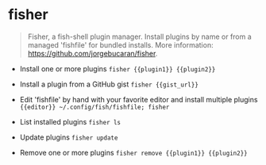 # fisher
> Fisher, a fish-shell plugin manager.
> Install plugins by name or from a managed 'fishfile' for bundled installs.
> More information: <https://github.com/jorgebucaran/fisher>.

- Install one or more plugins
`fisher {{plugin1}} {{plugin2}}`

- Install a plugin from a GitHub gist
`fisher {{gist_url}}`

- Edit 'fishfile' by hand with your favorite editor and install multiple plugins
`{{editor}} ~/.config/fish/fishfile; fisher`

- List installed plugins
`fisher ls`

- Update plugins
`fisher update`

- Remove one or more plugins
`fisher remove {{plugin1}} {{plugin2}}`
